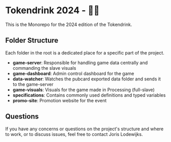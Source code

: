 # Tokendrink 2024 - 💸💸
This is the Monorepo for the 2024 edition of the Tokendrink.

## Folder Structure
Each folder in the root is a dedicated place for a specific part of the project.
- **game-server**: Responsible for handling game data centrally and commanding the slave visuals
- **game-dashboard**: Admin control dashboard for the game
- **data-watcher**: Watches the pubcard exported data folder and sends it to the game-server
- **game-visuals**: Visuals for the game made in Processing (full-slave)
- **specifications**: Contains commonly used definitions and typed variables
- **promo-site**: Promotion website for the event

## Questions
If you have any concerns or questions on the project's structure and where to work, or to discuss issues, feel free to contact Joris Lodewijks.
